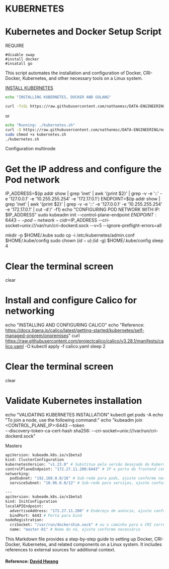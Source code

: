 # KUBERNETES

# Kubernetes and Docker Setup Script

REQUIRE

```
#disable swap
#install docker
#insatall go 
```

This script automates the installation and configuration of Docker, CRI-Docker, Kubernetes, and other necessary tools on a Linux system.

[INSTALL KUBERNETES](https://raw.githubusercontent.com/nathanmsc/DATA-ENGINEERING/main/KUBERNETES/kubernetes.sh)

```bash
echo "INSTALLING KUBERNETES, DOCKER AND GOLANG"
```
```bash
curl -fsSL https://raw.githubusercontent.com/nathanmsc/DATA-ENGINEERING/main/KUBERNETES/kubernetes.sh | sh
```
or

```bash
echo "Running: ./kubernetes.sh"
curl -O https://raw.githubusercontent.com/nathanmsc/DATA-ENGINEERING/main/KUBERNETES/kubernetes.sh
sudo chmod +x kubernetes.sh
./kubernetes.sh
```
Configuration multinode

# Get the IP address and configure the Pod network
IP_ADDRESS=$(ip addr show | grep 'inet' | awk '{print $2}' | grep -v -e '::' -e '127.0.0.1' -e '10.255.255.254' -e '172.17.0.1')
ENDPOINT=$(ip addr show | grep 'inet' | awk '{print $2}' | grep -v -e '::' -e '127.0.0.1' -e '10.255.255.254' -e '172.17.0.1' | cut -d'/' -f1)
echo "CONFIGURING POD NETWORK WITH IP: $IP_ADDRESS"
sudo kubeadm init --control-plane-endpoint $ENDPOINT:6443 --pod-network-cidr=$IP_ADDRESS --cri-socket=unix:///var/run/cri-dockerd.sock --v=5  --ignore-preflight-errors=all

mkdir -p $HOME/.kube
sudo cp -i /etc/kubernetes/admin.conf $HOME/.kube/config
sudo chown $(id -u):$(id -g) $HOME/.kube/config
sleep 4

# Clear the terminal screen
clear

# Install and configure Calico for networking
echo "INSTALLING AND CONFIGURING CALICO"
echo "Reference: https://docs.tigera.io/calico/latest/getting-started/kubernetes/self-managed-onprem/onpremises"
curl https://raw.githubusercontent.com/projectcalico/calico/v3.28.1/manifests/calico.yaml -O
kubectl apply -f calico.yaml
sleep 2

# Clear the terminal screen
clear

# Validate Kubernetes installation
echo "VALIDATING KUBERNETES INSTALLATION"
kubectl get pods -A
echo "To join a node, use the following command:"
echo "kubeadm join <CONTROL_PLANE_IP>:6443 --token <TOKEN> \
        --discovery-token-ca-cert-hash sha256:<HASH> --cri-socket=unix:///var/run/cri-dockerd.sock"

Masters
```sh
apiVersion: kubeadm.k8s.io/v1beta3
kind: ClusterConfiguration
kubernetesVersion: "v1.23.0" # Substitua pela versão desejada do Kubernetes
controlPlaneEndpoint: "172.27.11.200:6443" # IP e porta do frontend configurado no HAProxy
networking:
  podSubnet: "192.168.0.0/16" # Sub-rede para pods, ajuste conforme necessário
  serviceSubnet: "10.96.0.0/12" # Sub-rede para serviços, ajuste conforme necessário

---
apiVersion: kubeadm.k8s.io/v1beta3
kind: InitConfiguration
localAPIEndpoint:
  advertiseAddress: "172.27.11.200" # Endereço de anúncio, ajuste conforme necessário
  bindPort: 6443 # Porta para bind
nodeRegistration:
  criSocket: "/var/run/dockershim.sock" # ou o caminho para o CRI correto (como containerd)
  name: "master-01" # Nome do nó, ajuste conforme necessário

```

This Markdown file provides a step-by-step guide to setting up Docker, CRI-Docker, Kubernetes, and related components on a Linux system. It includes references to external sources for additional context.
#### Reference: [David Hwang](https://www.youtube.com/watch?v=o6bxo0Oeg6o)
